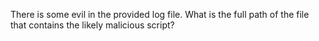 There is some evil in the provided log file. What is the full path of the file that contains the likely malicious script?